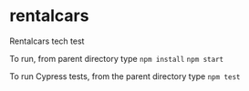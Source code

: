# rentalcars
Rentalcars tech test

To run, from parent directory type 
``npm install``
``npm start``

To run Cypress tests, from the parent directory type
``npm test``
